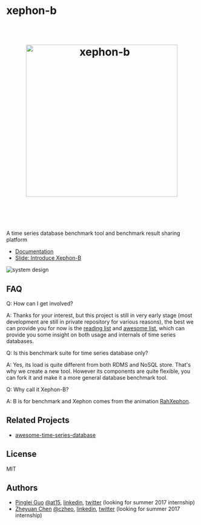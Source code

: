 # xephon-b

<h1 align="center">
	<br>
  <!-- TODO: should be logo for Xephon-B but not xephon ...  -->
	<img width="400" src="https://raw.githubusercontent.com/xephonhq/xephon-b/master/doc/xephon.png" alt="xephon-b">
	<br>
	<br>
	<br>
</h1>

A time series database benchmark tool and benchmark result sharing platform

- [Documentation](doc)
- [Slide: Introduce Xephon-B](http://www.slideshare.net/ssuser7e134a/intoduce-xephonb)

![system design](doc/system-design.png)

## FAQ

Q: How can I get involved?

A: Thanks for your interest, but this project is still in very early stage (most development are still in private repository for various reasons),
the best we can provide you for now is the [reading list](doc/reading.md) and [awesome list](https://github.com/xephonhq/awesome-time-series-database),
which can provide you some insight on both usage and internals of time series databases.

Q: Is this benchmark suite for time series database only?

A: Yes, its load is quite different from both RDMS and NoSQL store. That's why we create a new tool.
However its components are quite flexible, you can fork it and make it a more general database benchmark tool.

Q: Why call it Xephon-B?

A: B is for benchmark and Xephon comes from the animation [RahXephon](https://en.wikipedia.org/wiki/RahXephon).

## Related Projects

- [awesome-time-series-database](https://github.com/xephonhq/awesome-time-series-database)

## License

MIT

## Authors

- [Pinglei Guo](https://at15.github.io) [@at15](https://github.com/at15), [linkedin](https://www.linkedin.com/in/at1510086), [twitter](https://twitter.com/at1510086) (looking for summer 2017 internship)
- [Zheyuan Chen](http://czheo.github.io/) [@czheo](https://github.com/czheo), [linkedin](https://www.linkedin.com/in/zheyuan-chen), [twitter](https://twitter.com/czheo) (looking for summer 2017 internship)
